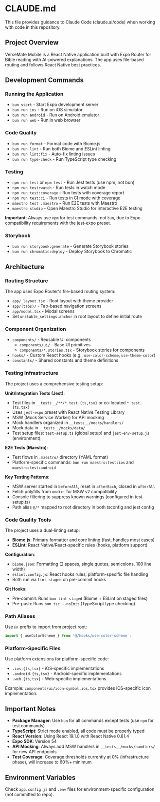 # CLAUDE.md

This file provides guidance to Claude Code (claude.ai/code) when working with code in this repository.

## Project Overview

VerseMate Mobile is a React Native application built with Expo Router for Bible reading with AI-powered explanations. The app uses file-based routing and follows React Native best practices.

## Development Commands

### Running the Application
- `bun start` - Start Expo development server
- `bun run ios` - Run on iOS simulator
- `bun run android` - Run on Android emulator
- `bun run web` - Run in web browser

### Code Quality
- `bun run format` - Format code with Biome.js
- `bun run lint` - Run both Biome and ESLint linting
- `bun run lint:fix` - Auto-fix linting issues
- `bun run type-check` - Run TypeScript type checking

### Testing
- `npm run test` or `npm test` - Run Jest tests (use npm, not bun)
- `npm run test:watch` - Run tests in watch mode
- `npm run test:coverage` - Run tests with coverage report
- `npm run test:ci` - Run tests in CI mode with coverage
- `maestro test .maestro` - Run E2E tests with Maestro
- `maestro studio` - Open Maestro Studio for interactive E2E testing

**Important**: Always use `npm` for test commands, not `bun`, due to Expo compatibility requirements with the jest-expo preset.

### Storybook
- `bun run storybook:generate` - Generate Storybook stories
- `bun run chromatic:deploy` - Deploy Storybook to Chromatic

## Architecture

### Routing Structure
The app uses Expo Router's file-based routing system:
- `app/_layout.tsx` - Root layout with theme provider
- `app/(tabs)/` - Tab-based navigation screens
- `app/modal.tsx` - Modal screens
- Set `unstable_settings.anchor` in root layout to define initial route

### Component Organization
- `components/` - Reusable UI components
  - `components/ui/` - Base UI primitives
  - `components/*.stories.tsx` - Storybook stories for components
- `hooks/` - Custom React hooks (e.g., `use-color-scheme`, `use-theme-color`)
- `constants/` - Shared constants and theme definitions

### Testing Infrastructure
The project uses a comprehensive testing setup:

**Unit/Integration Tests (Jest)**:
- Test files in `__tests__/**/*.test.{ts,tsx}` or co-located `*.test.{ts,tsx}`
- Uses `jest-expo` preset with React Native Testing Library
- MSW (Mock Service Worker) for API mocking
- Mock handlers organized in `__tests__/mocks/handlers/`
- Mock data in `__tests__/mocks/data/`
- Test setup files: `test-setup.ts` (global setup) and `jest-env-setup.js` (environment)

**E2E Tests (Maestro)**:
- Test flows in `.maestro/` directory (YAML format)
- Platform-specific commands: `bun run maestro:test:ios` and `maestro:test:android`

**Key Testing Patterns**:
- MSW server started in `beforeAll`, reset in `afterEach`, closed in `afterAll`
- Fetch polyfills from `undici` for MSW v2 compatibility
- Console filtering to suppress known warnings (configured in test-setup.ts)
- Path alias `@/*` mapped to root directory in both tsconfig and jest config

### Code Quality Tools
The project uses a dual-linting setup:
- **Biome.js**: Primary formatter and core linting (fast, handles most cases)
- **ESLint**: React Native/React-specific rules (hooks, platform support)

**Configuration**:
- `biome.json`: Formatting (2 spaces, single quotes, semicolons, 100 line width)
- `eslint.config.js`: React hooks rules, platform-specific file handling
- Both run via `lint-staged` on pre-commit hooks

**Git Hooks**:
- Pre-commit: Runs `bun lint-staged` (Biome + ESLint on staged files)
- Pre-push: Runs `bun tsc --noEmit` (TypeScript type checking)

### Path Aliases
Use `@/` prefix to import from project root:
```typescript
import { useColorScheme } from '@/hooks/use-color-scheme';
```

### Platform-Specific Files
Use platform extensions for platform-specific code:
- `.ios.{ts,tsx}` - iOS-specific implementations
- `.android.{ts,tsx}` - Android-specific implementations
- `.web.{ts,tsx}` - Web-specific implementations

Example: `components/ui/icon-symbol.ios.tsx` provides iOS-specific icon implementation.

## Important Notes

- **Package Manager**: Use `bun` for all commands except tests (use `npm` for test commands)
- **TypeScript**: Strict mode enabled, all code must be properly typed
- **React Version**: Using React 19.1.0 with React Native 0.81.4
- **Expo SDK**: Version 54
- **API Mocking**: Always add MSW handlers in `__tests__/mocks/handlers/` for new API endpoints
- **Test Coverage**: Coverage thresholds currently at 0% (infrastructure phase), will increase to 60%+ minimum

## Environment Variables

Check `app.config.js` and `.env` files for environment-specific configuration (not committed to repo).
